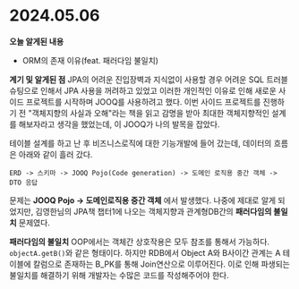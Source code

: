 # 2024.05.06

**오늘 알게된 내용**

- ORM의 존재 이유(feat. 패러다임 불일치)

**계기 및 알게된 점**
JPA의 어려운 진입장벽과 지식없이 사용할 경우 어려운 SQL 트러블슈팅으로 인해서 JPA 사용을 꺼려하고 있었고 이러한 개인적인 이유로 인해 새로운 사이드 프로젝트를 시작하며 JOOQ를 사용하려고 했다.
이번 사이드 프로젝트를 진행하기 전 "객체지향의 사실과 오해"라는 책을 읽고 감명을 받아 최대한 객체지향적인 설계를 해보자라고 생각을 했었는데, 이 JOOQ가 나의 발목을 잡았다.

테이블 설계를 하고 난 후 비즈니스로직에 대한 기능개발에 들어 갔는데, 데이터의 흐름은 아래와 같이 흘러 갔다.

```
ERD -> 스키마 -> JOOQ Pojo(Code generation) -> 도메인 로직용 중간 객체 -> DTO 응답
```

문제는 **JOOQ Pojo -> 도메인로직용 중간 객체** 에서 발생했다. 나중에 제대로 알게 되었지만, 김영한님의 JPA책 챕터1에 나오는 객체지향과 관계형DB간의 **패러다임의 불일치** 문제였다.

**패러다임의 불일치**
OOP에서는 객체간 상호작용은 모두 참조를 통해서 가능하다. `objectA.getB()`와 같은 형태이다.
하지만 RDB에서 Object A와 B사이간 관계는 A 테이블에 칼럼으로 존재하는 B_PK를 통해 Join연산으로 이루어진다.
이로 인해 파생되는 불일치를 해결하기 위해 개발자는 수많은 코드를 작성해주어야 한다.
